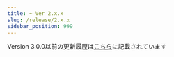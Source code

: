 ```yaml
---
title: ~ Ver 2.x.x
slug: /release/2.x.x
sidebar_position: 999
---
```


Version 3.0.0以前の更新履歴は[こちら](https://yukineko.me/eewp#toc7)に記載されています